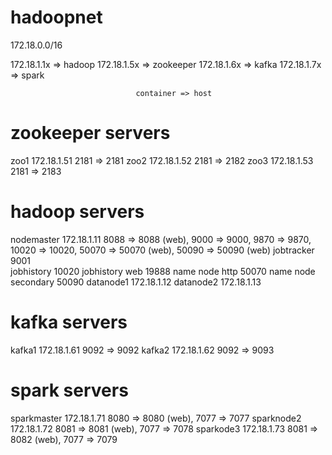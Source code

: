 
# hadoopnet
172.18.0.0/16

172.18.1.1x => hadoop
172.18.1.5x => zookeeper
172.18.1.6x => kafka
172.18.1.7x => spark

								container => host
# zookeeper servers
zoo1			172.18.1.51			2181 =>	2181
zoo2			172.18.1.52			2181 => 2182
zoo3			172.18.1.53			2181 => 2183

# hadoop servers
nodemaster		172.18.1.11			8088 => 8088 (web), 9000 => 9000, 9870 => 9870, 10020 => 10020, 50070 => 50070 (web), 50090 => 50090 (web)
				jobtracker 9001				
				jobhistory 10020
				jobhistory web 19888
				name node http 50070
				name node secondary 50090
datanode1		172.18.1.12
datanode2		172.18.1.13

# kafka servers
kafka1			172.18.1.61 		9092 => 9092
kafka2			172.18.1.62			9092 => 9093

# spark servers
sparkmaster		172.18.1.71			8080 => 8080 (web), 7077 => 7077
sparknode2		172.18.1.72			8081 => 8081 (web), 7077 => 7078
sparkode3		172.18.1.73			8081 => 8082 (web), 7077 => 7079